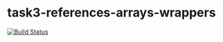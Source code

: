 # task3-references-arrays-wrappers

[![Build Status](https://travis-ci.com/itmo-java-basics-2020/task3-references-arrays-wrappers-264269.svg?branch=master)](https://travis-ci.com/itmo-java-basics-2020/task3-references-arrays-wrappers-264269)
